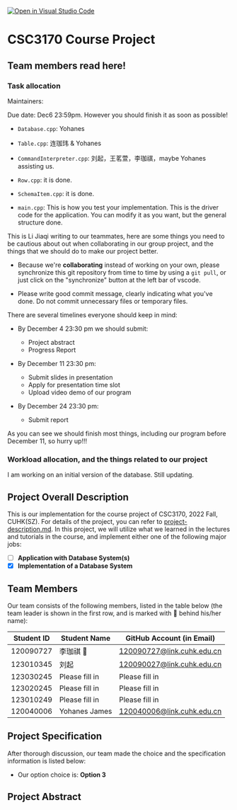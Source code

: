 [![Open in Visual Studio Code](https://classroom.github.com/assets/open-in-vscode-c66648af7eb3fe8bc4f294546bfd86ef473780cde1dea487d3c4ff354943c9ae.svg)](https://classroom.github.com/online_ide?assignment_repo_id=9475714&assignment_repo_type=AssignmentRepo)
# CSC3170 Course Project

## Team members read here!

### Task allocation
Maintainers:

Due date: Dec6 23:59pm. However you should finish it as soon as possible!
- `Database.cpp`: Yohanes

- `Table.cpp`:  连珈玮 & Yohanes

- `CommandInterpreter.cpp`: 刘起，王茗萱，李珈祺，maybe Yohanes assisting us.

- `Row.cpp`: it is done.
- `SchemaItem.cpp`: it is done.
- `main.cpp`: This is how you test your implementation. This is the driver code for the application. You can modify it as you want, but the general structure done.



<!-- This part should be deleted in the submission -->
This is Li Jiaqi writing to our teammates, here are some things you need to be cautious about out when collaborating in our group project, and the things that we should do to make our project better.

- Because we're **collaborating** instead of working on your own, please synchronize this git repository from time to time by using a `git pull`, or just click on the "synchronize" button at the left bar of vscode.

- Please write good commit message, clearly indicating what you've done. Do not commit unnecessary files or temporary files.



There are several timelines everyone should keep in mind:
- By December 4 23:30 pm we should submit:
    - Project abstract
    - Progress Report
- By December 11 23:30 pm:
    - Submit slides in presentation
    - Apply for presentation time slot
    - Upload video demo of our program

- By December 24 23:30 pm:
    - Submit report

As you can see we should finish most things, including our program before December 11, so hurry up!!!


### Workload allocation, and the things related to our project
I am working on an initial version of the database. Still updating.




## Project Overall Description

This is our implementation for the course project of CSC3170, 2022 Fall, CUHK(SZ). For details of the project, you can refer to [project-description.md](project-description.md). In this project, we will utilize what we learned in the lectures and tutorials in the course, and implement either one of the following major jobs:

<!-- Please fill in "x" to replace the blank space between "[]" to tick the todo item; it's ticked on the first one by default. -->

- [ ] **Application with Database System(s)**
- [x] **Implementation of a Database System**

## Team Members

Our team consists of the following members, listed in the table below (the team leader is shown in the first row, and is marked with 🚩 behind his/her name):

<!-- change the info below to be the real case -->

| Student ID | Student Name | GitHub Account (in Email) |
| ---------- | ------------ | ------------------------- |
| 120090727  | 李珈祺 🚩      | 120090727@link.cuhk.edu.cn        |
| 123010345  | 刘起         | 120090027@link.cuhk.edu.cn          |
| 123030245  | Please fill in         | Please fill in        |
| 123020245  |  Please fill in | Please fill in            |
| 123010249  | Please fill in         | Please fill in            |
| 120040006  |Yohanes James   | 120040006@link.cuhk.edu.cn        |

## Project Specification

<!-- You should remove the terms/sentence that is not necessary considering your option/branch/difficulty choice -->

After thorough discussion, our team made the choice and the specification information is listed below:

- Our option choice is: **Option 3**
<!-- - Our branch choice is: **Branch 1**
- The difficulty level is: **Normal**

As for Option 2, our topic background specification can be found in [background-specification.md](background-specification.md). -->

## Project Abstract

<!-- TODO -->
